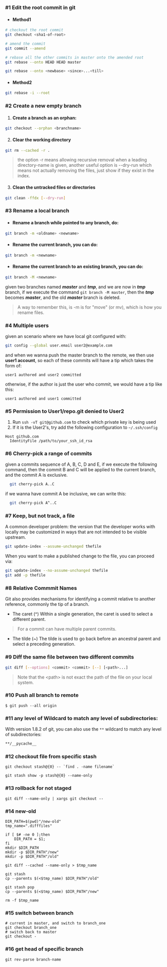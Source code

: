 ### #1 Edit the root commit in git

- #### Method1
```bash
# checkout the root commit
git checkout <sha1-of-root>

# amend the commit
git commit --amend

# rebase all the other commits in master onto the amended root
git rebase --onto HEAD HEAD master  

git rebase --onto <newbase> <since>...<till>
```
- #### Method2
```bash
git rebase -i --root
```

### #2 Create a new empty branch

1. #### Create a branch as an orphan:
```bash
git checkout --orphan <branchname>
```
2. #### Clear the working directory
```bash
git rm --cached -r .
```
> the option -r means allowing  recursive removal when a leading directory-name is given, another useful option is
--dry-run which means not actually removing the files, just show if they exist in the index.
3. #### Clean the untracked files or directories
```bash
git clean -ffdx [--dry-run]
```

### #3 Rename a local branch

- #### Rename a branch while pointed to any branch, do:
```bash
git branch -m <oldname> <newname>
```
- #### Rename the current branch, you can do:
```bash
git branch -m <newname>
```
- #### Rename the current branch to an existing branch, you can do:
```bash
git branch -M <newname>
```
given two branches named ***master*** and ***tmp***, and we are now in ***tmp*** branch, if we 
execute the command ```git branch -M master```, then the ***tmp*** becomes ***master***, and the old
***master*** branch is deleted.

> A way to remember this, is -m is for "move" (or mv), which is how you rename files.

### #4 Multiple users
given an scenario where we have local git configured with:
 ```bash
 git config --global user.email user2@example.com
 ```
and when we wanna push the master branch to the remote, we then use **user1 account**, so each of these commits will have a tip which takes the form of: 
``` 
user1 authored and user2 committed 
```
otherwise, if the author is just the user who commit, we would have a tip like this:
```
user1 authored and user1 committed 
```

### #5 Permission to User1/repo.git denied to User2
1. Run `ssh -vT git@github.com` to check which private key is being used
2. If it is the User2's, try add the following configuration to `~/.ssh/config`
```
Host github.com
  IdentityFile /path/to/your_ssh_id_rsa
```

### #6 Cherry-pick a range of commits
given a commits sequence of A, B, C, D and E, if we execute the following command, then the commit B and C 
will be applied to the current branch, and the commit A is exclusive.
```bash
  git cherry-pick A..C 
```
if we wanna have commit A be inclusive, we can write this:
```bash
  git cherry-pick A^..C 
```
### #7 Keep, but not track, a file
A common developer problem: the version that the developer works with locally may be customized in ways that are not 
intended to be visible upstream.
```bash
git update-index --assume-unchanged thefile
```
When you want to make a published change to the file, you can proceed via:
```bash
git update-index --no-assume-unchanged thefile
git add -p thefile
```

### #8 Relative Commmit Names
Git also provides mechanisms for identifying a commit relative to another reference, commonly the tip of a branch.

- The caret (^)
Within a single generation, the caret is used to select a different parent.
> For a commit can have multiple parent commits.
- The tilde (~)
The tilde is used to go back before an ancestral parent and select a preceding generation.


### #9 Diff the same file between two different commits
```bash
git diff [--options] <commit> <commit> [--] [<path>...]
```
> Note that the \<path\> is not exact the path of the file on your local system. 

### #10 Push all branch to remote
```
$ git push --all origin
```

### #11 any level of Wildcard to match any level of subdirectories:
With version 1.8.2 of git, you can also use the `**` wildcard to match any level of subdirectories:
```bash
**/__pycache__
```

### #12 checkout file from specific stash
```
git checkout stash@{0} -- `find . -name filename`

git stash show -p stash@{0} --name-only
```

### #13 rollback for not staged
```
git diff --name-only | xargs git checkout --
```

### #14 new-old 

```
DIR_PATH=$(pwd)"/new-old"
tmp_name=".difffiles"

if [ $# -ne 0 ];then
    DIR_PATH = $1;
fi
mkdir $DIR_PATH
mkdir -p $DIR_PATH"/new"
mkdir -p $DIR_PATH"/old"

git diff --cached --name-only > $tmp_name

git stash
cp --parents $(<$tmp_name) $DIR_PATH"/old"

git stash pop
cp --parents $(<$tmp_name) $DIR_PATH"/new"

rm -f $tmp_name
```

### #15 switch between branch

```
# current in master, and switch to branch_one
git checkout branch_one
# switch back to master
git checkout -
```

### #16 get head of specific branch

```
git rev-parse branch-name
```
